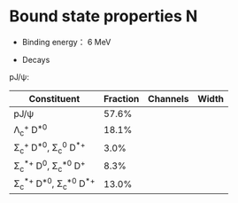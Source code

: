 # Bound state properties N

* Binding energy： 6 MeV

* Decays

pJ/ψ:

|Constituent|Fraction|Channels|Width|
|-----------|--------|--------|-----|
|pJ/ψ|57.6%|  |  |
|Λ<sub>c</sub><sup>+</sup> D<sup>\*0</sup>|18.1%|  |  |
|Σ<sub>c</sub><sup>+</sup> D<sup>\*0</sup>, Σ<sub>c</sub><sup>0</sup> D<sup>\*+</sup>|3.0% |  |  | 
|Σ<sub>c</sub><sup>\*+</sup> D<sup>0</sup>, Σ<sub>c</sub><sup>\*0</sup> D<sup>+</sup>|8.3% |  |  |
|Σ<sub>c</sub><sup>\*+</sup> D<sup>\*0</sup>, Σ<sub>c</sub><sup>\*0</sup> D<sup>\*+</sup>|13.0% |  |  |
